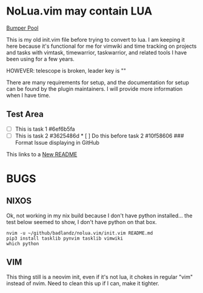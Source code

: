 # NoLua.vim may contain LUA

[Bumper Pool](/)

This is my old init.vim file before trying to convert to lua. I am keeping it here because it's functional for me for vimwiki and time tracking on projects and tasks with vimtask, timewarrior, taskwarrior, and related tools I have been using for a few years.

HOWEVER: telescope is broken, leader key is "\"

There are many requirements for setup, and the documentation for setup can be found by the plugin maintainers. I will provide more information when I have time.

## Test Area

* [ ] This is task 1  #6ef6b5fa
* [ ] This is task 2  #3625486d
		* [ ] Do this before task 2  #10f58606
		### Format Issue displaying in GitHub

This links to a [New README](new/README.md)

# BUGS


## NIXOS
Ok, not working in my nix build because I don't have python installed... the test below seemed to show, I don't have python on that box.
```
nvim -u ~/github/badlandz/nolua.vim/init.vim README.md
pip3 install tasklib pynvim tasklib vimwiki
which python
```

## VIM
This thing still is a neovim init, even if it's not lua, it chokes in regular "vim" instead of nvim. Need to clean this up if I can, make it tighter.
